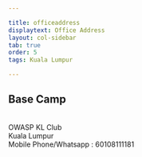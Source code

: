 ```yaml
---

title: officeaddress
displaytext: Office Address
layout: col-sidebar
tab: true
order: 5
tags: Kuala Lumpur

---
```


## Base Camp

<br> OWASP KL Club
<br>Kuala Lumpur
<br> Mobile Phone/Whatsapp : 60108111181
